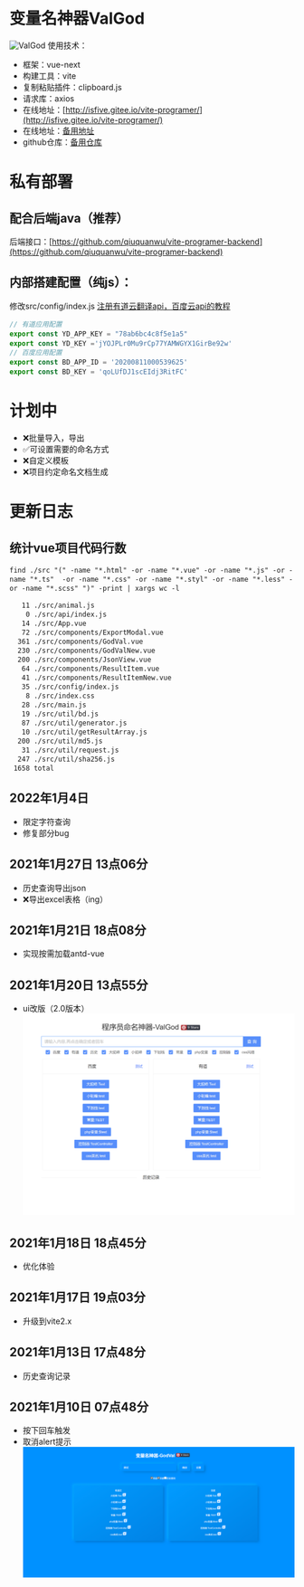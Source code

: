 # 变量名神器ValGod
![ValGod](https://socialify.git.ci/qiuquanwu/ValGod/image?description=1&font=Source%20Code%20Pro&language=1&owner=1&pattern=Plus&stargazers=1&theme=Light)
使用技术：
- 框架：vue-next
- 构建工具：vite
- 复制粘贴插件：clipboard.js
- 请求库：axios
- 在线地址：[http://isfive.gitee.io/vite-programer/](http://isfive.gitee.io/vite-programer/)
- 在线地址：[备用地址](https://valgod.vercel.app/)
- github仓库：[备用仓库](https://github.com/qiuquanwu/ValGod)
# 私有部署
## 配合后端java（推荐）
后端接口：[https://github.com/qiuquanwu/vite-programer-backend](https://github.com/qiuquanwu/vite-programer-backend)

## 内部搭建配置（纯js）：
修改src/config/index.js
[注册有道云翻译api，百度云api的教程](https://github.com/qiuquanwu/vite-programer-backend/blob/master/readme.md)
```javascript
// 有道应用配置
export const YD_APP_KEY = "78ab6bc4c8f5e1a5"
export const YD_KEY ='jYOJPLr0Mu9rCp77YAMWGYX1GirBe92w'
// 百度应用配置
export const BD_APP_ID = '20200811000539625'
export const BD_KEY = 'qoLUfDJ1scEIdj3RitFC'
```
# 计划中
-  ❌批量导入，导出
-  ✅️可设置需要的命名方式
-  ❌自定义模板
-  ❌项目约定命名文档生成
# 更新日志
## 统计vue项目代码行数
```
find ./src "(" -name "*.html" -or -name "*.vue" -or -name "*.js" -or -name "*.ts"  -or -name "*.css" -or -name "*.styl" -or -name "*.less" -or -name "*.scss" ")" -print | xargs wc -l
```
```shell
   11 ./src/animal.js
    0 ./src/api/index.js
   14 ./src/App.vue
   72 ./src/components/ExportModal.vue
  361 ./src/components/GodVal.vue
  230 ./src/components/GodValNew.vue
  200 ./src/components/JsonView.vue
   64 ./src/components/ResultItem.vue
   41 ./src/components/ResultItemNew.vue
   35 ./src/config/index.js
    8 ./src/index.css
   28 ./src/main.js
   19 ./src/util/bd.js
   87 ./src/util/generator.js
   10 ./src/util/getResultArray.js
  200 ./src/util/md5.js
   31 ./src/util/request.js
  247 ./src/util/sha256.js
 1658 total

```
## 2022年1月4日
- 限定字符查询
- 修复部分bug
## 2021年1月27日 13点06分
- 历史查询导出json
- ❌导出excel表格（ing）
## 2021年1月21日 18点08分
- 实现按需加载antd-vue
## 2021年1月20日 13点55分
- ui改版（2.0版本）
![](./img/demov3.png)
## 2021年1月18日 18点45分
- 优化体验
## 2021年1月17日 19点03分
- 升级到vite2.x
## 2021年1月13日 17点48分
- 历史查询记录
## 2021年1月10日 07点48分
- 按下回车触发
- 取消alert提示
![](./img/demov1.png)


